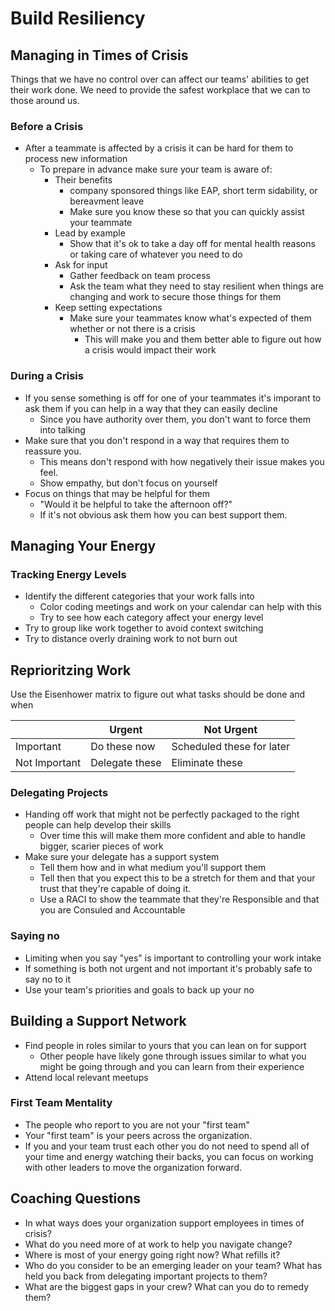 # Build Resiliency

## Managing in Times of Crisis
Things that we have no control over can affect our teams' abilities to get their work done. We need to provide the safest workplace that we can to those around us.

### Before a Crisis
- After a teammate is affected by a crisis it can be hard for them to process new information
  - To prepare in advance make sure your team is aware of:
    - Their benefits
      - company sponsored things like EAP, short term sidability, or bereavment leave
      - Make sure you know these so that you can quickly assist your teammate
    - Lead by example
      - Show that it's ok to take a day off for mental health reasons or taking care of whatever you need to do
    - Ask for input
      - Gather feedback on team process
      - Ask the team what they need to stay resilient when things are changing and work to secure those things for them
    - Keep setting expectations
      - Make sure your teammates know what's expected of them whether or not there is a crisis
        - This will make you and them better able to figure out how a crisis would impact their work

### During a Crisis
- If you sense something is off for one of your teammates it's imporant to ask them if you can help in a way that they can easily decline
  - Since you have authority over them, you don't want to force them into talking
- Make sure that you don't respond in a way that requires them to reassure you.
  - This means don't respond with how negatively their issue makes you feel.
  - Show empathy, but don't focus on yourself
- Focus on things that may be helpful for them
  - "Would it be helpful to take the afternoon off?"
  - If it's not obvious ask them how you can best support them.

## Managing Your Energy
### Tracking Energy Levels
- Identify the different categories that your work falls into
  - Color coding meetings and work on your calendar can help with this
  - Try to see how each category affect your energy level
- Try to group like work together to avoid context switching
- Try to distance overly draining work to not burn out

## Reprioritzing Work
Use the Eisenhower matrix to figure out what tasks should be done and when 

|               | Urgent         | Not Urgent                |
|---------------|----------------|---------------------------|
| Important     | Do these now   | Scheduled these for later |
| Not Important | Delegate these | Eliminate these           |

### Delegating Projects
- Handing off work that might not be perfectly packaged to the right people can help develop their skills
  - Over time this will make them more confident and able to handle bigger, scarier pieces of work
- Make sure your delegate has a support system
  - Tell them how and in what medium you'll support them
  - Tell then that you expect this to be a stretch for them and that your trust that they're capable of doing it.
  - Use a RACI to show the teammate that they're Responsible and that you are Consuled and Accountable

### Saying no
- Limiting when you say "yes" is important to controlling your work intake
- If something is both not urgent and not important it's probably safe to say no to it
- Use your team's priorities and goals to back up your no

## Building a Support Network
- Find people in roles similar to yours that you can lean on for support
  - Other people have likely gone through issues similar to what you might be going through and you can learn from their experience
- Attend local relevant meetups

### First Team Mentality
- The people who report to you are not your "first team"
- Your "first team" is your peers across the organization.
- If you and your team trust each other you do not need to spend all of your time and energy watching their backs, you can focus on working with other leaders to move the organization forward.

## Coaching Questions
- In what ways does your organization support employees in times of crisis?
- What do you need more of at work to help you navigate change?
- Where is most of your energy going right now? What refills it?
- Who do you consider to be an emerging leader on your team? What has held you back from delegating important projects to them?
- What are the biggest gaps in your crew? What can you do to remedy them?